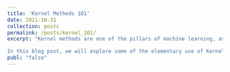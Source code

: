 ```yaml
---
title: 'Kernel Methods 101'
date: 2021-10-31
collection: posts
permalink: /posts/kernel_101/
excerpt: "Kernel methods are one of the pillars of machine learning, as they provide flexible yet principled ways to model complex functional relationships and come with well-established statistical properties and theoretical guarantees. 

In this blog post, we will explore some of the elementary use of Kernel methods, which application to regression and hypothesis testing."
publ: "false"
---
```



